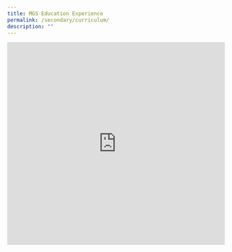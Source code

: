```yaml
---
title: MGS Education Experience
permalink: /secondary/curriculum/
description: ""
---
```


<div style="width:100%; height:470px">
	<iframe allowfullscreen="true" height="100%" width="100%" frameborder="0" src="https://docs.google.com/presentation/d/e/2PACX-1vRIIQaCcEd_MeIoM_tGzCFUluvAOpm1omkE3TYxJpFJAnhgQzt2nT13W2VeK-LfYN9-razACxYBReYQ/embed?start=false&loop=false&delayms=3000"></iframe>
	</div>
